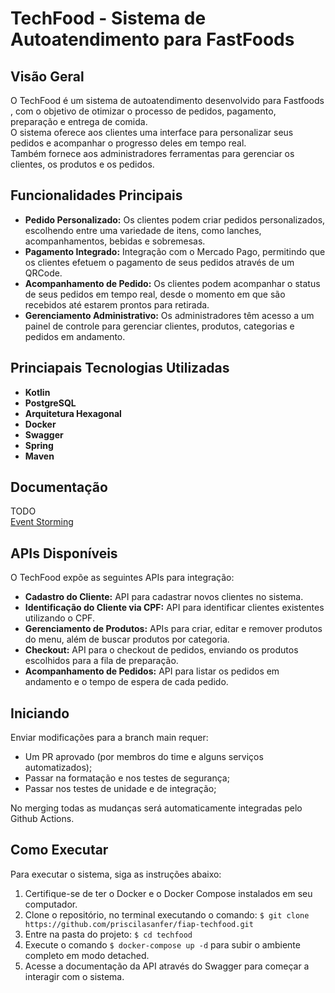 # TechFood - Sistema de Autoatendimento para FastFoods

## Visão Geral

O TechFood é um sistema de autoatendimento desenvolvido para Fastfoods , com o objetivo de otimizar o processo de pedidos, pagamento, preparação e entrega de comida.   
O sistema oferece aos clientes uma interface para personalizar seus pedidos e acompanhar o progresso deles em tempo real.   
Também fornece aos administradores ferramentas para gerenciar os clientes, os produtos e os pedidos.

## Funcionalidades Principais

- **Pedido Personalizado:** Os clientes podem criar pedidos personalizados, escolhendo entre uma variedade de itens, como lanches, acompanhamentos, bebidas e sobremesas.
- **Pagamento Integrado:** Integração com o Mercado Pago, permitindo que os clientes efetuem o pagamento de seus pedidos através de um QRCode.
- **Acompanhamento de Pedido:** Os clientes podem acompanhar o status de seus pedidos em tempo real, desde o momento em que são recebidos até estarem prontos para retirada.
- **Gerenciamento Administrativo:** Os administradores têm acesso a um painel de controle para gerenciar clientes, produtos, categorias e pedidos em andamento.

## Princiapais Tecnologias Utilizadas

- **Kotlin**
- **PostgreSQL**
- **Arquitetura Hexagonal**
- **Docker**
- **Swagger**
- **Spring**
- **Maven**

## Documentação

TODO  
[Event Storming](https://miro.com/app/board/uXjVPtIvRFs=/)


## APIs Disponíveis

O TechFood expõe as seguintes APIs para integração:

- **Cadastro do Cliente:** API para cadastrar novos clientes no sistema.
- **Identificação do Cliente via CPF:** API para identificar clientes existentes utilizando o CPF.
- **Gerenciamento de Produtos:** APIs para criar, editar e remover produtos do menu, além de buscar produtos por categoria.
- **Checkout:** API para o checkout de pedidos, enviando os produtos escolhidos para a fila de preparação.
- **Acompanhamento de Pedidos:** API para listar os pedidos em andamento e o tempo de espera de cada pedido.

## Iniciando

Enviar modificações para a branch main requer:

- Um PR aprovado (por membros do time e alguns serviços automatizados);
- Passar na formatação e nos testes de segurança;
- Passar nos testes de unidade e de integração;

No merging todas as mudanças será automaticamente integradas pelo Github Actions.

## Como Executar

Para executar o sistema, siga as instruções abaixo:

1. Certifique-se de ter o Docker e o Docker Compose instalados em seu computador.
2. Clone o repositório, no terminal executando o comando: `$ git clone https://github.com/priscilasanfer/fiap-techfood.git`
3. Entre na pasta do projeto: `$ cd techfood` 
4. Execute o comando `$ docker-compose up -d` para subir o ambiente completo em modo detached.
5. Acesse a documentação da API através do Swagger para começar a interagir com o sistema.
